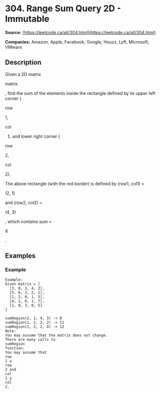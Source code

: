 # 304. Range Sum Query 2D - Immutable

**Source:** [https://leetcode.ca/all/304.html](https://leetcode.ca/all/304.html)

**Companies:** Amazon, Apple, Facebook, Google, Houzz, Lyft, Microsoft, VMware

## Description

Given a 2D matrix

matrix

, find the sum of the elements inside the rectangle defined by
        its upper left corner (

row

1,

col

1) and lower right corner (

row

2,

col

2).

The above rectangle (with the red border) is defined by (row1, col1) =

(2, 1)

and (row2, col2) =

(4, 3)

, which contains sum =

8

.

## Examples

### Example

```
Example:
Given matrix = [
  [3, 0, 1, 4, 2],
  [5, 6, 3, 2, 1],
  [1, 2, 0, 1, 5],
  [4, 1, 0, 1, 7],
  [1, 0, 3, 0, 5]
]

sumRegion(2, 1, 4, 3) -> 8
sumRegion(1, 1, 2, 2) -> 11
sumRegion(1, 2, 2, 4) -> 12
Note:
You may assume that the matrix does not change.
There are many calls to
sumRegion
function.
You may assume that
row
1 ≤
row
2 and
col
1 ≤
col
2.
```

